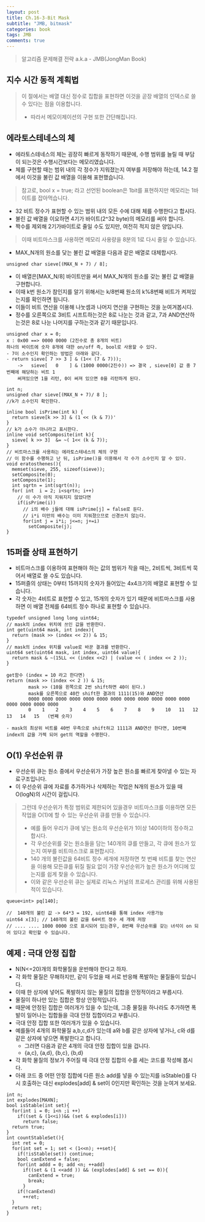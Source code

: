 ```yaml
---
layout: post
title: Ch.16-3-Bit Mask
subtitle: "JMB, bitmask"
categories: book
tags: JMB
comments: true
---
```

> 알고리즘 문제해결 전략 a.k.a - JMB(JongMan Book)

## 지수 시간 동적 계획법
> 이 절에서는 배열 대신 정수로 집합을 표현하면 이것을 곧장 배열의 인덱스로 쓸 수 있다는 점을 이용합니다.
> * 따라서 메모이제이션의 구현 또한 간단해집니다.

## 에라토스테네스의 체
* 에라토스테네스의 체는 굉장히 빠르게 동작하기 때문에, 수행 범위를 늘릴 때 부담이 되는것은 수행시간보다는 메모리였습니다.
* 체를 구현할 때는 범위 내의 각 정수가 지워졌는지 여부를 저장해야 하는데, 14.2 절에서 이것을 불린 값 배열을 이용해 표현했습니다.

> 참고로, bool x = true; 라고 선언된 boolean은 1bit를 표현하지만 메모리는 1바이트를 잡아먹습니다.

* 32 비트 정수가 표현할 수 있는 범위 내의 모든 수에 대해 체를 수행한다고 합시다.
* 불린 값 배열을 이요하면 4기가 바이트(2^32 byte)의 메모리를 써야 합니다.
* 짝수를 제외해 2기가바이트로 줄일 수도 있지만, 여전히 적지 않은 양입니다.

> 이때 비트마스크를 사용하면 메모리 사용량을 8분의 1로 다시 줄일 수 있습니다.

* MAX_N개의 원소를 닺는 불린 값 배열을 다음과 같은 배열로 대체합시다.

```
unsigned char sieve[(MAX_N + 7) / 8];
```
* 이 배열은[MAX_N/8] 바이트만을 써서 MAX_N개의 원소를 갖는 불린 값 배열을 구현합니다.
* 이때 k번 원소가 참인지를 알기 위해서는 k/8번째 원소의 k%8번째 비트가 켜져있는지를 확인하면 됩니다.
* 이들이 비트 연산을 이용해 나눗셈과 나머지 연산을 구현하는 것을 눈여겨봅시다.
* 정수를 오른쪽으로 3비트 시프트하는것은 8로 나눈는 것과 같고, 7과 AND연산하는것은 8로 나눈 나머지를 구하는것과 같기 때문입니다.

```
unsigned char x = 0;
x : 0x00 ==> 0000 0000 (2진수로 총 8개의 비트)
하나의 바이트에 숫자 8개에 대한 on/off 즉, bool로 사용할 수 있다.
- 7이 소수인지 확인하는 방법은 아래와 같다.
- return sieve[ 7 >> 3 ] & (1<< (7 & 7)));
    ->   sieve[   0    ] & (1000 0000(2진수)) => 결국 , sieve[0] 값 중 7번째에 해당하는 비트 1
    써져있으면 1을 리턴, 0이 써져 있으면 0을 리턴하게 된다.
```

```
int n;
unsigned char sieve[(MAX_N + 7)/ 8 ];
//k가 소수인지 확인한다.

inline bool isPrime(int k) {
  return sieve[k >> 3] & (1 << (k & 7))'
}
// k가 소수가 아니라고 표시한다.
inline void setComposite(int k){
  sieve[ k >> 3]  &= ~( 1<< (k & 7));
}
// 비트마스크를 사용하는 에라토스테네스의 체의 구현
// 이 함수를 수행하고 난 뒤, isPrime()을 이용해서 각 수가 소수인지 알 수 있다.
void eratosthenes(){
  memset(sieve, 255, sizeof(sieve));
  setComposite(0);
  setComposite(1);
  int sqrtn = int(sqrt(n));
  for( int  i = 2; i<sqrtn; i++)
    // 이 수가 아직 지워지지 않았다면
    if(isPrime(i))
      // i의 배수 j들에 대해 isPrime[j] = false로 둔다.
      // i*i 미만의 배수는 이미 지워졌으므로 신경쓰지 않는다.
      for(int j = i*i; j<=n; j+=i)
        setComposite(j);
}
```

## 15퍼즐 상태 표현하기
* 비트마스크를 이용하여 표현해야 하는 값의 범위가 작을 때는, 2비트씩, 3비트씩 묵어서 배열로 쓸 수도 있습니다.
* 15퍼즐의 상태는 0부터 15까지의 숫자가 들어있는 4x4크기의 배열로 표현할 수 있습니다.
* 각 숫자는 4비트로 표현할 수 있고, 15개의 숫자가 있기 때문에 비트마스크를 사용하면 이 배열 전체를 64비트 정수 하나로 표현할 수 있습니다.
```
typedef unsigned long long uint64;
// mask의 index 위치에 쓰인 값을 반환한다.
int get(uint64 mask, int index){
  return (mask >> (index << 2)) & 15;
}
// mask의 index 위치를 value로 바꾼 결과를 반환한다.
uint64 set(uint64 mask, int index, uint64 value){
  return mask & ~(15LL << (index <<2) | (value << ( index << 2 ));
}
```

```
get함수 (index = 10 라고 한다면)
return (mask >> (index << 2 )) & 15;
        mask >> (10을 왼쪽으로 2번 shift하면 40이 된다.)
        mask를 오른쪽으로 40칸 shift한 결과의 1111(15)와 AND연산
        0000 0000 0000 0000 0000 0000 0000 0000 0000 0000 0000 0000 0000 0000 0000 0000
        0    1    2    3    4    5    6    7    8    9    10   11   12   13   14   15   (번째 숫자)

- mask의 최상위 비트를 40번 우측으로 shift하고 1111과 AND연산 한다면, 10번째 index의 값을 가젝 되어 get의 역할을 수행한다.
```

## O(1) 우선순위 큐 
* 우선순위 큐는 원소 중에서 우선순위가 가장 높은 원소를 빠르게 찾아낼 수 있는 자료구조입니다.
* 이 우선순위 큐에 자료를 추가하거나 삭제하는 작업은 N개의 원소가 있을 때 O(logN)의 시간이 걸립니다.

> 그런데 우선순위가 특정 범위로 제한되어 있을경우 비트마스크를 이용하면 모든 작업을 O(1)에 할 수 있는 우선순위 큐를 만들 수 있습니다.
> * 예를 들어 우리가 큐에 넣는 원소의 우선순위가 1이상 140이하의 정수하고 합시다.
> * 각 우선순위를 갖는 원소들을 담는 140개의 큐를 만들고, 각 큐에 원소가 있는지 여부를 비트마스크로 표현합시다.
> * 140 개의 불린값을 64비트 정수 세개에 저장하면 첫 번째 비트를 찾는 연산을 이용해 모든큐를 뒤질 필요 없이 가장 우선순위가 높은 원소가 어디에 있는지를 쉽게 찾을 수 있습니다. 
> * 이와 같은 우선순위 큐는 실제로 리눅스 커널의 프로세스 관리를 위해 사용된 적이 있습니다.

```
queue<int> pq[140];

//  140개의 불린 값 -> 64*3 = 192, uint64를 통해 index 사용가능
uint64 x[3]; // 140개의 불린 값을 64비트 정수 세 개에 저장
// .... .... 1000 0000 으로 표시되어 있는경우, 8번째 우선순위를 갖는 녀석이 on 되어 있다고 확인할 수 있습니다.
```

## 예제 : 극대 안정 집합
* N(N<=20)개의 화학물질을 운반해야 한다고 하자.
* 각 화학 물질은 무해하지만, 같이 두었을 때 서로 반응해 폭발하는 물질들이 있습니다.
* 이때 한 상자에 넣어도 폭발하지 않는 물질의 집합을 안정적이라고 부릅시다.
* 물질이 하나만 있는 집합은 항상 안정적입니다.
* 때문에 안정된 집합은 여러개가 있을 수 있는데, 그중 물질을 하나라도 추가하면 폭발이 일어나는 집합들을 극대 안정 집합이라고 부릅니다.
* 극대 안정 집합 또한 여러개가 있을 수 있습니다.
* 예를들어 4개의 화학물질 a,b,c,d가 있는데 a와 b를 같은 상자에 넣거나, c와 d를 같은 상자에 넣으면 폭발한다고 합니다.
  * 그러면 다음과 같은 4개의 극대 안정 집합이 있을 겁니다.
  * {a,c}, {a,d}, {b,c}, {b,d}
* 각 화학 물질의 정보가 주어질 때 극대 안정 집합의 수를 세는 코드를 작성해 봅시다.
* 아래 코드 중 어떤 안정 집합에 다른 원소 add를 넣을 수 있는지를 isStable()를 다시 호출하는 대신 explodes[add] & set이 0인지만 확인하는 것을 눈여겨 보세요.
```
int n;
int explodes[MAXN];
bool isStable(int set){
  for(int i = 0; i<n ;i ++)
    if((set & (1<<i))&& (set & explodes[i]))
      return false;
  return true;
}
int countStableSet(){
  int ret = 0;
  for(int set = 1; set < (1<<n); ++set){
    if(!isStable(set)) continue;
    bool canExtend = false;
    for(int addd = 0; add <n; ++add)
      if((set & (1 <<add )) && (explodes[add] & set == 0)){
        canExtend = true;
        break;
      }
    if(!canExtend)
      ++ret;
  }
  return ret;
}
```